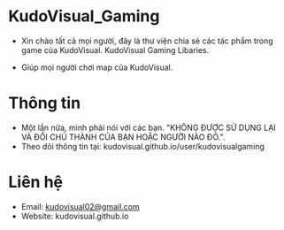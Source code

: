 # KudoVisual_Gaming
* Xin chào tất cả mọi người, đây là thư viện chia sẻ các tác phẩm trong game của KudoVisual. KudoVisual Gaming Libaries.
- Giúp mọi người chơi map của KudoVisual.
# Thông tin
* Một lần nữa, mình phải nói với các bạn. "KHÔNG ĐƯỢC SỬ DỤNG LẠI VÀ ĐỔI CHỦ THÀNH CỦA BẠN HOẶC NGƯỜI NÀO ĐÓ.".
* Theo dõi thông tin tại: kudovisual.github.io/user/kudovisualgaming
# Liên hệ
* Email: kudovisual02@gmail.com
* Website: kudovisual.github.io
